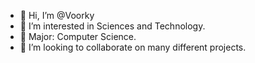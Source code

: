 - 👋 Hi, I’m @Voorky
- 👀 I’m interested in Sciences and Technology.
- 🌱 Major: Computer Science.
- 💞️ I’m looking to collaborate on many different projects.

